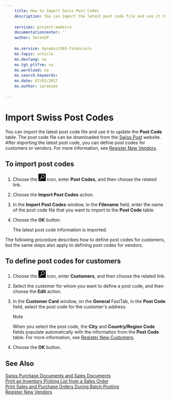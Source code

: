 ```yaml
---
    title: How to Import Swiss Post Codes
    description: You can import the latest post code file and use it to update the **Post Code** table. The post code file can be downloaded from the Swiss Post website. After importing the latest post code, you can define post codes for customers or vendors.

    services: project-madeira
    documentationcenter: ''
    author: SorenGP

    ms.service: dynamics365-financials
    ms.topic: article
    ms.devlang: na
    ms.tgt_pltfrm: na
    ms.workload: na
    ms.search.keywords:
    ms.date: 07/01/2017
    ms.author: sgroespe

---
```

# Import Swiss Post Codes
You can import the latest post code file and use it to update the **Post Code** table. The post code file can be downloaded from the [Swiss Post](http://go.microsoft.com/fwlink/?LinkId=150292) website. After importing the latest post code, you can define post codes for customers or vendors. For more information, see [Register New Vendors](../../purchasing-how-register-new-vendors.md).  

## To import post codes  

1.  Choose the ![Search for Page or Report](../../media/ui-search/search_small.png "Search for Page or Report icon") icon, enter **Post Codes**, and then choose the related link.  
2.  Choose the **Import Post Codes** action.  
3.  In the **Import Post Codes** window, in the **Filename** field, enter the name of the post code file that you want to import to the **Post Code** table.  
4.  Choose the **OK** button.  

    The latest post code information is imported.  

The following procedure describes how to define post codes for customers, but the same steps also apply to defining post codes for vendors.  

## To define post codes for customers  

1.  Choose the ![Search for Page or Report](../../media/ui-search/search_small.png "Search for Page or Report icon") icon, enter **Customers**, and then choose the related link.  
2.  Select the customer for whom you want to define a post code, and then choose the **Edit** action.  
3.  In the **Customer Card** window, on the **General** FastTab, in the **Post Code** field, select the post code for the customer's address.  

    > [!NOTE]  
    >  When you select the post code, the **City** and **Country/Region Code** fields populate automatically with the information from the **Post Code** table. For more information, see [Register New Customers](../../sales-how-register-new-customers.md).  

4.  Choose the **OK** button.  

## See Also   
 [Swiss Purchase Documents and Sales Documents](swiss-purchase-documents-and-sales-documents.md)   
 [Print an Inventory Picking List from a Sales Order](how-to-print-an-inventory-picking-list-from-a-sales-order.md)   
 [Print Sales and Purchase Orders During Batch Posting](how-to-print-sales-and-purchase-orders-during-batch-posting.md)   
 [Register New Vendors](../../purchasing-how-register-new-vendors.md)  
